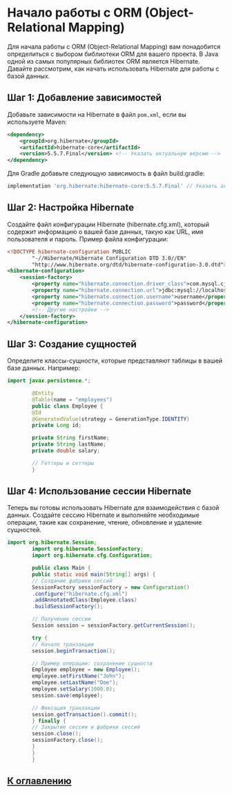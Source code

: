 # Начало работы с ORM (Object-Relational Mapping)

Для начала работы с ORM (Object-Relational Mapping) вам понадобится определиться с выбором библиотеки ORM для вашего проекта. В Java одной из самых популярных библиотек ORM является Hibernate. Давайте рассмотрим, как начать использовать Hibernate для работы с базой данных.

## Шаг 1: Добавление зависимостей

Добавьте зависимости на Hibernate в файл `pom.xml`, если вы используете Maven:

```xml
<dependency>
    <groupId>org.hibernate</groupId>
    <artifactId>hibernate-core</artifactId>
    <version>5.5.7.Final</version> <!-- Указать актуальную версию -->
</dependency>
```
Для Gradle добавьте следующую зависимость в файл build.gradle:

```gradle
implementation 'org.hibernate:hibernate-core:5.5.7.Final' // Указать актуальную версию
```

## Шаг 2: Настройка Hibernate
Создайте файл конфигурации Hibernate (hibernate.cfg.xml), который содержит информацию о вашей базе данных, такую как URL, имя пользователя и пароль. Пример файла конфигурации:
```xml
<!DOCTYPE hibernate-configuration PUBLIC
        "-//Hibernate/Hibernate Configuration DTD 3.0//EN"
        "http://www.hibernate.org/dtd/hibernate-configuration-3.0.dtd">
<hibernate-configuration>
    <session-factory>
        <property name="hibernate.connection.driver_class">com.mysql.cj.jdbc.Driver</property>
        <property name="hibernate.connection.url">jdbc:mysql://localhost:3306/mydatabase</property>
        <property name="hibernate.connection.username">username</property>
        <property name="hibernate.connection.password">password</property>
        <!-- Другие настройки -->
    </session-factory>
</hibernate-configuration>

```

## Шаг 3: Создание сущностей
Определите классы-сущности, которые представляют таблицы в вашей базе данных. Например:
```java
import javax.persistence.*;

        @Entity
        @Table(name = "employees")
        public class Employee {
        @Id
        @GeneratedValue(strategy = GenerationType.IDENTITY)
        private Long id;

        private String firstName;
        private String lastName;
        private double salary;

        // Геттеры и сеттеры
        }

```

## Шаг 4: Использование сессии Hibernate
Теперь вы готовы использовать Hibernate для взаимодействия с базой данных. Создайте сессию Hibernate и выполняйте необходимые операции, такие как сохранение, чтение, обновление и удаление сущностей.
```java
import org.hibernate.Session;
        import org.hibernate.SessionFactory;
        import org.hibernate.cfg.Configuration;

        public class Main {
        public static void main(String[] args) {
        // Создание фабрики сессий
        SessionFactory sessionFactory = new Configuration()
        .configure("hibernate.cfg.xml")
        .addAnnotatedClass(Employee.class)
        .buildSessionFactory();

        // Получение сессии
        Session session = sessionFactory.getCurrentSession();

        try {
        // Начало транзакции
        session.beginTransaction();

        // Пример операции: сохранение сущности
        Employee employee = new Employee();
        employee.setFirstName("John");
        employee.setLastName("Doe");
        employee.setSalary(1000.0);
        session.save(employee);

        // Фиксация транзакции
        session.getTransaction().commit();
        } finally {
        // Закрытие сессии и фабрики сессий
        session.close();
        sessionFactory.close();
        }
        }
        }

```
## [К оглавлению](references.md)